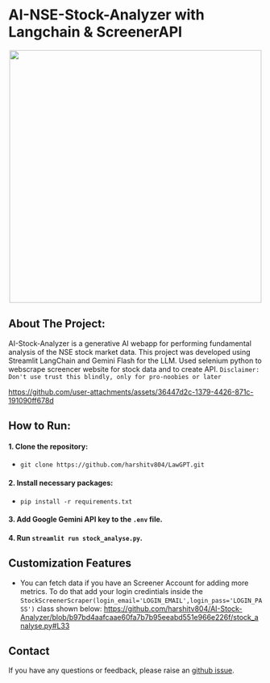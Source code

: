 # AI-NSE-Stock-Analyzer with Langchain & ScreenerAPI
<p align="center">
<img src="https://github.com/user-attachments/assets/f82f29ed-5929-4954-879e-e1582b0dd1a0" width="500"/>
</p>

## About The Project:
AI-Stock-Analyzer is a generative AI webapp for performing fundamental analysis of the NSE stock market data. This project was developed using Streamlit LangChain and Gemini Flash for the LLM. Used selenium python to webscrape screencer website for stock data and to create API. `Disclaimer: Don't use trust this blindly, only for pro-noobies or later`
<br>

https://github.com/user-attachments/assets/36447d2c-1379-4426-871c-191090ff678d

## How to Run:
#### 1. Clone the repository:
   - ```
     git clone https://github.com/harshitv804/LawGPT.git
     ```
#### 2. Install necessary packages:
   - ```
     pip install -r requirements.txt
     ```
#### 3. Add Google Gemini API key to the `.env` file.
#### 4. Run `streamlit run stock_analyse.py`.

## Customization Features
- You can fetch data if you have an Screener Account for adding more metrics. To do that add your login credintials inside the `StockScreenerScraper(login_email='LOGIN_EMAIL',login_pass='LOGIN_PASS')` class shown below:
https://github.com/harshitv804/AI-Stock-Analyzer/blob/b97bd4aafcaae60fa7b7b95eeabd551e966e226f/stock_analyse.py#L33

## Contact
If you have any questions or feedback, please raise an [github issue](https://github.com/harshitv804/LawGPT/issues).
